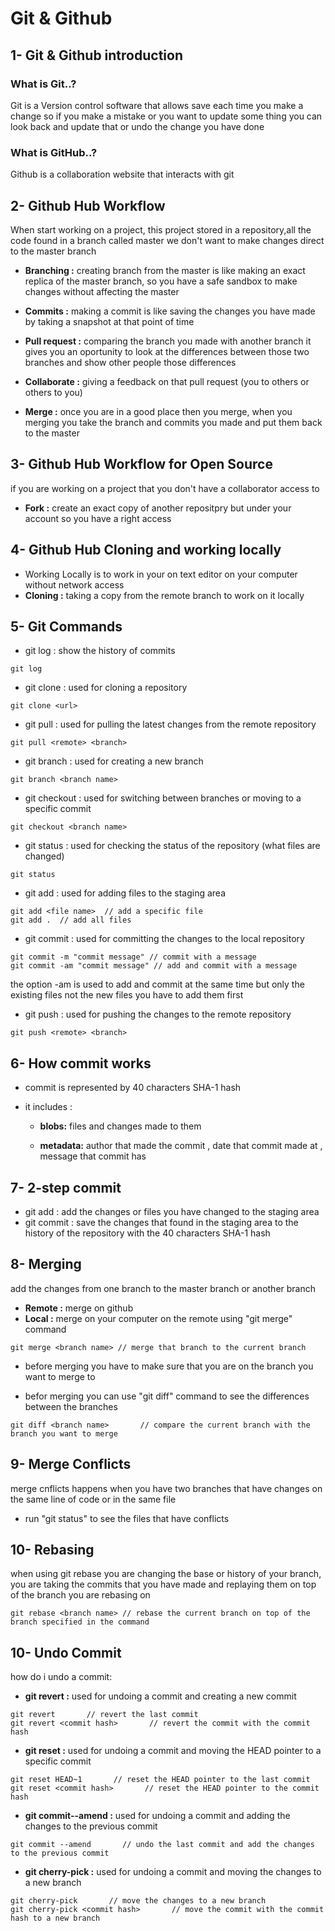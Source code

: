 # Git & Github

## 1- Git & Github introduction

### What is Git..?

Git is a Version control software that allows save each time you make a change so if you make a mistake or you want to update some thing you can look back and update that or undo the change you have done

### What is GitHub..?

Github is a collaboration website that interacts with git

## 2- Github Hub Workflow

When start working on a project, this project stored in a repository,all the code found in a branch called master we don't want to make changes direct to the master branch

- **Branching :**
  creating branch from the master is like making an exact replica of the master branch, so you have a safe sandbox to make changes without affecting the master

- **Commits :**
  making a commit is like saving the changes you have made by taking a snapshot at that point of time

- **Pull request :**
  comparing the branch you made with another branch it gives you an oportunity to look at the differences between those two branches and show other people those differences

- **Collaborate :**
  giving a feedback on that pull request (you to others or others to you)

- **Merge :**
  once you are in a good place then you merge, when you merging you take the branch and commits you made and put them back to the master

## 3- Github Hub Workflow for Open Source

if you are working on a project that you don't have a collaborator access to

- **Fork :**
  create an exact copy of another repositpry but under your account so you have a right access

## 4- Github Hub Cloning and working locally

- Working Locally is to work in your on text editor on your computer without network access
- **Cloning :**
  taking a copy from the remote branch to work on it locally

## 5- Git Commands

- git log : show the history of commits

```
git log
```

- git clone : used for cloning a repository

```
git clone <url>
```

- git pull : used for pulling the latest changes from the remote repository

```
git pull <remote> <branch>
```

- git branch : used for creating a new branch

```
git branch <branch name>
```

- git checkout : used for switching between branches or moving to a specific commit

```
git checkout <branch name>
```

- git status : used for checking the status of the repository (what files are changed)

```
git status
```

- git add : used for adding files to the staging area

```
git add <file name>  // add a specific file
git add .  // add all files
```

- git commit : used for committing the changes to the local repository

```
git commit -m "commit message" // commit with a message
git commit -am "commit message" // add and commit with a message
```

the option -am is used to add and commit at the same time but only the existing files not the new files you have to add them first

- git push : used for pushing the changes to the remote repository

```
git push <remote> <branch>
```

## 6- How commit works

- commit is represented by 40 characters SHA-1 hash
- it includes :

  - **blobs:** files and changes made to them

  - **metadata:** author that made the commit , date that commit made at , message that commit has

## 7- 2-step commit

- git add : add the changes or files you have changed to the staging area
- git commit : save the changes that found in the staging area to the history of the repository with the 40 characters SHA-1 hash

## 8- Merging

add the changes from one branch to the master branch or another branch

- **Remote :** merge on github
- **Local :** merge on your computer on the remote using "git merge" command

```
git merge <branch name> // merge that branch to the current branch
```

- before merging you have to make sure that you are on the branch you want to merge to

- befor merging you can use "git diff" command to see the differences between the branches

```
git diff <branch name>       // compare the current branch with the branch you want to merge
```

## 9- Merge Conflicts

merge cnflicts happens when you have two branches that have changes on the same line of code or in the same file

- run "git status" to see the files that have conflicts

## 10- Rebasing

when using git rebase you are changing the base or history of your branch, you are taking the commits that you have made and replaying them on top of the branch you are rebasing on

```
git rebase <branch name> // rebase the current branch on top of the branch specified in the command
```

## 10- Undo Commit

how do i undo a commit:

- **git revert :** used for undoing a commit and creating a new commit

```
git revert       // revert the last commit
git revert <commit hash>       // revert the commit with the commit hash
```

- **git reset :** used for undoing a commit and moving the HEAD pointer to a specific commit

```
git reset HEAD~1       // reset the HEAD pointer to the last commit
git reset <commit hash>       // reset the HEAD pointer to the commit hash
```

- **git commit--amend :** used for undoing a commit and adding the changes to the previous commit

```
git commit --amend       // undo the last commit and add the changes to the previous commit
```

- **git cherry-pick :** used for undoing a commit and moving the changes to a new branch

```
git cherry-pick       // move the changes to a new branch
git cherry-pick <commit hash>       // move the commit with the commit hash to a new branch
```
